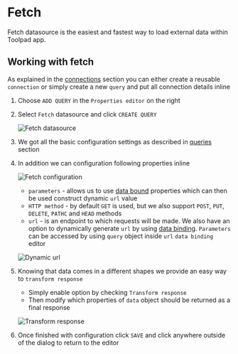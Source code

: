 # Fetch

<p class="description">Fetch datasource is the easiest and fastest way to load external data within Toolpad app.</p>

## Working with fetch

As explained in the [connections](/toolpad/connecting-to-datasources/connections/) section you can either create a reusable `connection` or simply create a new `query` and put all connection details inline

1. Choose `ADD QUERY` in the `Properties editor` on the right

1. Select `Fetch` datasource and click `CREATE QUERY`

   ![Fetch datasource](/static/toolpad/fetch-query-1.png)

1. We got all the basic configuration settings as described in [queries](/toolpad/connecting-to-datasources/queries/) section

1. In addition we can configuration following properties inline

   ![Fetch configuration](/static/toolpad/fetch-query-2.png)

   - `parameters` - allows us to use [data bound](/toolpad/data-binding/) properties which can then be used construct dynamic `url` value
   - `HTTP method` - by default `GET` is used, but we also support `POST`, `PUT`, `DELETE`, `PATHC` and `HEAD` methods
   - `url` - is an endpoint to which requests will be made. We also have an option to dynamically generate `url` by using [data binding](/toolpad/data-binding/). `Parameters` can be accessed by using `query` object inside `url` `data binding` editor

   ![Dynamic url](/static/toolpad/fetch-query-3.png)

1. Knowing that data comes in a different shapes we provide an easy way to `transform response`

   - Simply enable option by checking `Transform response`
   - Then modify which properties of `data` object should be returned as a final response

   ![Transform response](/static/toolpad/fetch-query-4.png)

1. Once finished with configuration click `SAVE` and click anywhere outside of the dialog to return to the editor
